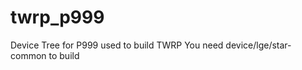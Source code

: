 twrp_p999
=========

Device Tree for P999 used to build TWRP
You need device/lge/star-common to build

